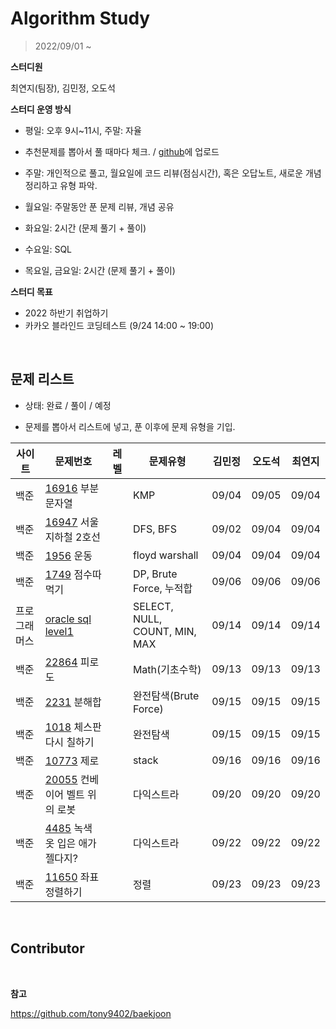 # Algorithm Study

> 2022/09/01 ~

**스터디원**

최연지(팀장), 김민정, 오도석

**스터디 운영 방식**

- 평일: 오후 9시~11시, 주말: 자율

- 추천문제를 뽑아서 풀 때마다 체크. / [github](https://github.com/jeong57/Algorithm-Study)에 업로드
- 주말: 개인적으로 풀고, 월요일에 코드 리뷰(점심시간), 혹은 오답노트, 새로운 개념 정리하고 유형 파악.
- 월요일: 주말동안 푼 문제 리뷰, 개념 공유
- 화요일: 2시간 (문제 풀기 + 풀이)
- 수요일: SQL
- 목요일, 금요일: 2시간 (문제 풀기 + 풀이)

**스터디 목표**

- 2022 하반기 취업하기
- 카카오 블라인드 코딩테스트 (9/24 14:00 ~ 19:00)

<br>

## 문제 리스트

- 상태: 완료 / 풀이 / 예정

- 문제를 뽑아서 리스트에 넣고, 푼 이후에 문제 유형을 기입.

| 사이트       | 문제번호                                                                                                | 레벨 | 문제유형                      | 김민정 | 오도석 | 최연지 |
| ------------ | ------------------------------------------------------------------------------------------------------- | ---- | ----------------------------- | ------ | ------ | ------ |
| 백준         | [16916](https://www.acmicpc.net/problem/16916) 부분 문자열                                              |      | KMP                           | 09/04  | 09/05  | 09/04  |
| 백준         | [16947](https://www.acmicpc.net/problem/16947) 서울 지하철 2호선                                        |      | DFS, BFS                      | 09/02  | 09/04  | 09/04  |
| 백준         | [1956](https://www.acmicpc.net/problem/1956) 운동                                                       |      | floyd warshall                | 09/04  | 09/04  | 09/04  |
| 백준         | [1749](https://www.acmicpc.net/problem/1749) 점수따먹기                                                 |      | DP, Brute Force, 누적합       | 09/06  | 09/06  | 09/06  |
| 프로그래머스 | [oracle sql level1](https://school.programmers.co.kr/learn/challenges?levels=1&languages=oracle&page=1) |      | SELECT, NULL, COUNT, MIN, MAX | 09/14  | 09/14  | 09/14  |
| 백준         | [22864](https://www.acmicpc.net/problem/22864) 피로도                                                   |      | Math(기초수학)                | 09/13  | 09/13  | 09/13  |
| 백준         | [2231](https://www.acmicpc.net/problem/2231) 분해합                                                     |      | 완전탐색(Brute Force)         | 09/15  | 09/15  | 09/15  |
| 백준         | [1018](https://www.acmicpc.net/problem/1018) 체스판 다시 칠하기                                         |      | 완전탐색                      | 09/15  | 09/15  | 09/15  |
| 백준         | [10773](https://www.acmicpc.net/problem/10773) 제로                                                     |      | stack                         | 09/16  | 09/16  | 09/16  |
| 백준         | [20055](https://www.acmicpc.net/problem/20055) 컨베이어 벨트 위의 로봇                                  |      | 다익스트라                    | 09/20  | 09/20  | 09/20  |
| 백준         | [4485](https://www.acmicpc.net/problem/4485) 녹색 옷 입은 애가 젤다지?                                  |      | 다익스트라                    | 09/22  | 09/22  | 09/22  |
| 백준         | [11650](https://www.acmicpc.net/problem/11650) 좌표 정렬하기                                            |      | 정렬                          | 09/23  | 09/23  | 09/23  |

<br>

## Contributor

<br>

**참고**

https://github.com/tony9402/baekjoon

